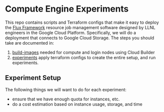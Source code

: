 # Compute Engine Experiments

This repo contains scripts and Terraform configs that make it easy to deploy the 
[Flux Framework](https://flux-framework.org/) resource job management software designed
by LLNL engineers in the Google Cloud Platform. Specifically, we will do a deployment
that connects to Google Cloud Storage. The steps you should take are documented in:

 1. [build-images](./build-images/) needed for compute and login nodes using Cloud Builder
 1. [experiments](./experiments) apply terraform configs to create the entire setup, and run experiments.
 
## Experiment Setup

The following things we will want to do for each experiment:

 - ensure that we have enough quota for instances, etc.
 - do a cost estimation based on instance usage, storage, and time
